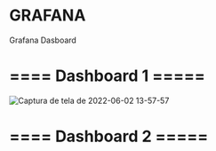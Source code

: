 # GRAFANA
Grafana Dasboard

# ====  Dashboard 1   =====
![Captura de tela de 2022-06-02 13-57-57](https://user-images.githubusercontent.com/102430464/171684074-4ec77037-68fc-4a4c-b2f7-0d32a7b37142.png)

# ====  Dashboard 2   =====
